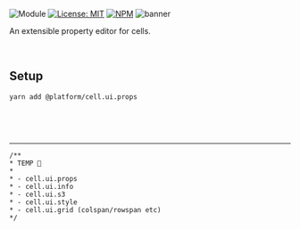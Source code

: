 ![Module](https://img.shields.io/badge/%40platform-cell.ui.props-%23EA4E7E.svg)
[![License: MIT](https://img.shields.io/badge/license-MIT-blue.svg)](https://opensource.org/licenses/MIT)
[![NPM](https://img.shields.io/npm/v/@platform/cell.ui.props.svg?colorB=blue&style=flat)](https://www.npmjs.com/package/@platform/cell.ui.props)
![banner](https://user-images.githubusercontent.com/185555/67749901-f4c17880-fa92-11e9-93a9-a1a7b6d7638f.png)

An extensible property editor for cells.

<p>&nbsp;<p>

## Setup

    yarn add @platform/cell.ui.props

<p>&nbsp;<p>
<p>&nbsp;<p>

---

    /**
    * TEMP 🐷
    *
    * - cell.ui.props
    * - cell.ui.info
    * - cell.ui.s3
    * - cell.ui.style
    * - cell.ui.grid (colspan/rowspan etc)
    */
